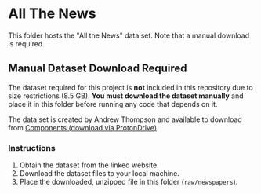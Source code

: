 # All The News

This folder hosts the "All the News" data set. Note that a manual download is required.

## Manual Dataset Download Required

The dataset required for this project is **not** included in this repository due to size restrictions (8.5 GB). 
**You must download the dataset manually** and place it in this folder before running any code that depends on it.

The data set is created by Andrew Thompson and available to download from [Components (download via ProtonDrive)](https://components.one/datasets/all-the-news-2-news-articles-dataset).

### Instructions

1. Obtain the dataset from the linked website.
2. Download the dataset files to your local machine.
3. Place the downloaded, unzipped file in this folder (`raw/newspapers`).